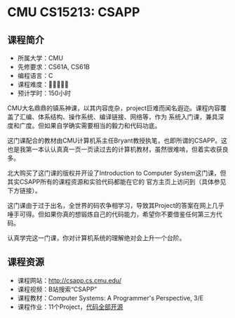 # CMU CS15213: CSAPP
## 课程简介
- 所属大学：CMU
- 先修要求：CS61A, CS61B
- 编程语言：C
- 课程难度：🌟🌟🌟🌟🌟
- 预计学时：150小时

CMU大名鼎鼎的镇系神课，以其内容庞杂，project巨难而闻名遐迩。课程内容覆盖了汇编、体系结构、操作系统、编译链接、网络等，作为
系统入门课，兼具深度和广度。但如果自学确实需要相当的毅力和代码功底。

这门课配合的教材由CMU计算机系主任Bryant教授执笔，也即所谓的CSAPP。这也是我第一本认认真真一页一页读过去的计算机教材，虽然很难啃，但着实收获良多。

北大购买了这门课的版权并开设了Introduction to Computer System这门课，但其实CSAPP所有的课程资源和实验代码都能在它的
官方主页上访问到（具体参见下方链接）。

这门课由于过于出名，全世界的码农争相学习，导致其Project的答案在网上几乎唾手可得。但如果你真的想锻炼自己的代码能力，希望你不要借鉴任何第三方代码。

认真学完这一门课，你对计算机系统的理解绝对会上升一个台阶。

## 课程资源
- 课程网站：http://csapp.cs.cmu.edu/
- 课程视频：B站搜索“CSAPP”
- 课程教材：Computer Systems: A Programmer's Perspective, 3/E
- 课程作业：11个Project，[代码全部开源](http://csapp.cs.cmu.edu/3e/labs.html)
